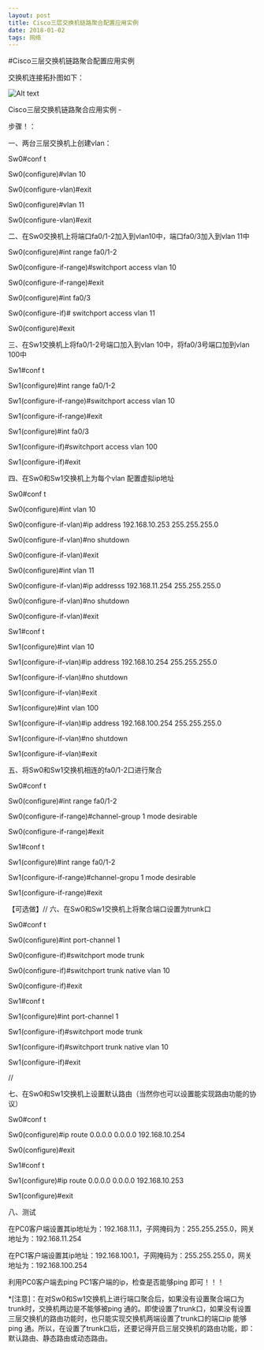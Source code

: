 ```yaml
---
layout: post
title: Cisco三层交换机链路聚合配置应用实例
date: 2018-01-02
tags: 网络
---
```



#Cisco三层交换机链路聚合配置应用实例

交换机连接拓扑图如下：






![Alt text](http://img.bimg.126.net/photo/5RoaUpSbMz6TI2scc63biA==/2592384535506285236.jpg)


Cisco三层交换机链路聚合应用实例 -


步骤！：

一、两台三层交换机上创建vlan：

Sw0#conf  t

Sw0(configure)#vlan 10

Sw0(configure-vlan)#exit

Sw0(configure)#vlan 11

Sw0(configure-vlan)#exit

二、在Sw0交换机上将端口fa0/1-2加入到vlan10中，端口fa0/3加入到vlan 11中

Sw0(configure)#int  range  fa0/1-2

Sw0(configure-if-range)#switchport  access  vlan 10

Sw0(configure-if-range)#exit

Sw0(configure)#int  fa0/3

Sw0(configure-if)# switchport  access  vlan 11

Sw0(configure)#exit

三、在Sw1交换机上将fa0/1-2号端口加入到vlan 10中，将fa0/3号端口加到vlan 100中

Sw1#conf  t

Sw1(configure)#int  range  fa0/1-2

Sw1(configure-if-range)#switchport  access  vlan  10

Sw1(configure-if-range)#exit

Sw1(configure)#int  fa0/3

Sw1(configure-if)#switchport  access  vlan  100

Sw1(configure-if)#exit

四、在Sw0和Sw1交换机上为每个vlan 配置虚拟ip地址

Sw0#conf  t

Sw0(configure)#int  vlan  10

Sw0(configure-if-vlan)#ip  address  192.168.10.253  255.255.255.0

Sw0(configure-if-vlan)#no  shutdown

Sw0(configure-if-vlan)#exit

Sw0(configure)#int  vlan  11

Sw0(configure-if-vlan)#ip  addresss  192.168.11.254  255.255.255.0

Sw0(configure-if-vlan)#no  shutdown

Sw0(configure-if-vlan)#exit


Sw1#conf  t

Sw1(configure)#int  vlan  10

Sw1(configure-if-vlan)#ip  address  192.168.10.254  255.255.255.0

Sw1(configure-if-vlan)#no  shutdown

Sw1(configure-if-vlan)#exit

Sw1(configure)#int  vlan  100

Sw1(configure-if-vlan)#ip   address  192.168.100.254  255.255.255.0

Sw1(configure-if-vlan)#no   shutdown

Sw1(configure-if-vlan)#exit

五、将Sw0和Sw1交换机相连的fa0/1-2口进行聚合

Sw0#conf  t

Sw0(configure)#int  range  fa0/1-2

Sw0(configure-if-range)#channel-group  1  mode  desirable

Sw0(configure-if-range)#exit


Sw1#conf  t

Sw1(configure)#int  range  fa0/1-2

Sw1(configure-if-range)#channel-gropu  1  mode  desirable

Sw1(configure-if-range)#exit

【可选做】// 六、在Sw0和Sw1交换机上将聚合端口设置为trunk口

Sw0#conf  t

Sw0(configure)#int  port-channel  1

Sw0(configure-if)#switchport  mode  trunk

Sw0(configure-if)#switchport  trunk  native  vlan  10

Sw0(configure-if)#exit


Sw1#conf  t

Sw1(configure)#int  port-channel  1

Sw1(configure-if)#switchport  mode  trunk

Sw1(configure-if)#switchport  trunk  native  vlan  10

Sw1(configure-if)#exit

//

七、在Sw0和Sw1交换机上设置默认路由（当然你也可以设置能实现路由功能的协议）

Sw0#conf  t

Sw0(configure)#ip  route  0.0.0.0  0.0.0.0  192.168.10.254

Sw0(configure)#exit


Sw1#conf  t

Sw1(configure)#ip  route  0.0.0.0  0.0.0.0  192.168.10.253

Sw1(configure)#exit

八、测试

在PC0客户端设置其ip地址为：192.168.11.1，子网掩码为：255.255.255.0，网关地址为：192.168.11.254

在PC1客户端设置其ip地址：192.168.100.1，子网掩码为：255.255.255.0，网关地址为：192.168.100.254

利用PC0客户端去ping PC1客户端的ip，检查是否能够ping 即可！！！

*[注意]：在对Sw0和Sw1交换机上进行端口聚合后，如果没有设置聚合端口为trunk时，交换机两边是不能够被ping 通的。即使设置了trunk口，如果没有设置三层交换机的路由功能时，也只能实现交换机两端设置了trunk口的端口ip 能够ping 通。所以，在设置了trunk口后，还要记得开启三层交换机的路由功能，即：默认路由、静态路由或动态路由。
